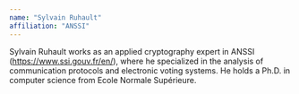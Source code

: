 ```yaml
---
name: "Sylvain Ruhault"
affiliation: "ANSSI"
---
```


Sylvain Ruhault works as an applied cryptography expert in ANSSI (https://www.ssi.gouv.fr/en/), where he specialized in the analysis of communication protocols and electronic voting systems. He holds a Ph.D. in computer science  from Ecole Normale Supérieure.
